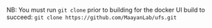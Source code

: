 NB: You must run `git clone` prior to building for the docker UI build to succeed:
`git clone https://github.com/MaayanLab/ufs.git`


